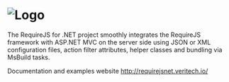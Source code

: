 ![Logo](https://github.com/vtfuture/RequireJSDotNet/blob/gh-pages/img/require-logo.png)
===============

The RequireJS for .NET project smoothly integrates the RequireJS framework with ASP.NET MVC on the server side using JSON or XML configuration files, action filter attributes, helper classes and bundling via MsBuild tasks.

Documentation and examples website http://requirejsnet.veritech.io/

